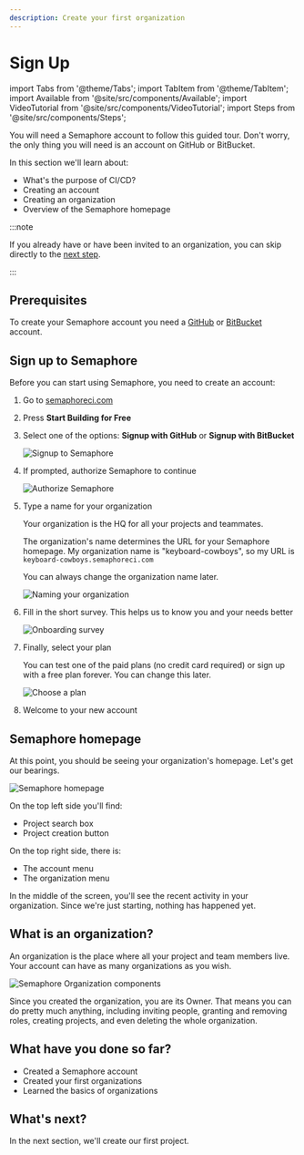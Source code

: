 ```yaml
---
description: Create your first organization
---
```


# Sign Up 

import Tabs from '@theme/Tabs';
import TabItem from '@theme/TabItem';
import Available from '@site/src/components/Available';
import VideoTutorial from '@site/src/components/VideoTutorial';
import Steps from '@site/src/components/Steps';

You will need a Semaphore account to follow this guided tour. Don't worry, the only thing you will need is an account on GitHub or BitBucket.

In this section we'll learn about:

- What's the purpose of CI/CD?
- Creating an account
- Creating an organization
- Overview of the Semaphore homepage

:::note

If you already have or have been invited to an organization, you can skip directly to the [next step](./hello-world).

:::

## Prerequisites

To create your Semaphore account you need a [GitHub](https://github) or [BitBucket](https://bitbucket.org) account.

## Sign up to Semaphore

Before you can start using Semaphore, you need to create an account:

<Steps>

1. Go to [semaphoreci.com](https://semaphoreci.com)
2. Press **Start Building for Free**
3. Select one of the options: **Signup with GitHub** or **Signup with BitBucket**

    ![Signup to Semaphore](./img/signup.jpg)

4. If prompted, authorize Semaphore to continue

    ![Authorize Semaphore](./img/authorize.jpg)

5. Type a name for your organization
    
    Your organization is the HQ for all your projects and teammates. 
    
    The organization's name determines the URL for your Semaphore homepage. My organization name is "keyboard-cowboys", so my URL is `keyboard-cowboys.semaphoreci.com`

    You can always change the organization name later.

    ![Naming your organization](./img/create-org.jpg)

6. Fill in the short survey. This helps us to know you and your needs better

    ![Onboarding survey](./img/onboarding-survery.jpg)

7. Finally, select your plan

    You can test one of the paid plans (no credit card required) or sign up with a free plan forever. You can change this later.

    ![Choose a plan](./img/select-plan.jpg)

8. Welcome to your new account

</Steps>

## Semaphore homepage

At this point, you should be seeing your organization's homepage. Let's get our bearings.

![Semaphore homepage](./img/homepage.jpg)

On the top left side you'll find:

- Project search box
- Project creation button

On the top right side, there is:

- The account menu 
- The organization menu

In the middle of the screen, you'll see the recent activity in your organization. Since we're just starting, nothing has happened yet.

## What is an organization?

An organization is the place where all your project and team members live. Your account can have as many organizations as you wish.

![Semaphore Organization components](./img/org-diagram.jpg)

Since you created the organization, you are its Owner. That means you can do pretty much anything, including inviting people, granting and removing roles, creating projects, and even deleting the whole organization.

## What have you done so far?

- Created a Semaphore account
- Created your first organizations
- Learned the basics of organizations

## What's next?

In the next section, we'll create our first project.
